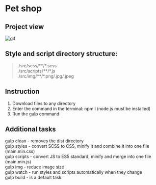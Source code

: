 # Pet shop

## Project view

![gif](readme-source/chrome_Q0LhmLbDGA.gif)

## Style and script directory structure:

> ./src/scss/\*\*/\*.scss  
> ./src/scripts/\*\*/\*.js  
> ./src/img/\*\*/\*.png/.jpg/.jpeg

## Instruction

1. Download files to any directory
2. Enter the command in the terminal: npm i (node.js must be installed)
3. Run the gulp command

## Additional tasks

gulp clean - removes the dist directory  
gulp styles - convert SCSS to CSS, minify it and combine it into one file (main.min.css)  
gulp scripts - convert JS to ES5 standard, minify and merge into one file (main.min.js)  
gulp img - reduce image size  
gulp watch - run styles and scripts automatically when they change  
gulp build - is a default task

